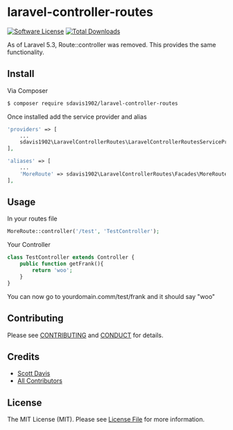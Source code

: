 # laravel-controller-routes

[![Software License][ico-license]](LICENSE.md)
[![Total Downloads][ico-downloads]][link-downloads]

As of Laravel 5.3, Route::controller was removed.  This provides the same functionality.

## Install

Via Composer

``` bash
$ composer require sdavis1902/laravel-controller-routes
```

Once installed add the service provider and alias

``` php
'providers' => [
    ...
    sdavis1902\LaravelControllerRoutes\LaravelControllerRoutesServiceProvider::class,
],
```

``` php
'aliases' => [
    ...
	'MoreRoute' => sdavis1902\LaravelControllerRoutes\Facades\MoreRoute::class,
],
```

## Usage

In your routes file

``` php
MoreRoute::controller('/test', 'TestController');
```

Your Controller

``` php
class TestController extends Controller {
    public function getFrank(){
        return 'woo';
    }
}
```
You can now go to yourdomain.comm/test/frank and it should say "woo"

## Contributing

Please see [CONTRIBUTING](CONTRIBUTING.md) and [CONDUCT](CONDUCT.md) for details.

## Credits

- [Scott Davis][link-author]
- [All Contributors][link-contributors]

## License

The MIT License (MIT). Please see [License File](LICENSE.md) for more information.

[ico-version]: https://img.shields.io/packagist/v/sdavis1902/laravel-controller-routes.svg?style=flat-square
[ico-license]: https://img.shields.io/badge/license-MIT-brightgreen.svg?style=flat-square
[ico-travis]: https://img.shields.io/travis/sdavis1902/laravel-controller-routes/master.svg?style=flat-square
[ico-scrutinizer]: https://img.shields.io/scrutinizer/coverage/g/sdavis1902/laravel-controller-routes.svg?style=flat-square
[ico-code-quality]: https://img.shields.io/scrutinizer/g/sdavis1902/laravel-controller-routes.svg?style=flat-square
[ico-downloads]: https://img.shields.io/packagist/dt/sdavis1902/laravel-controller-routes.svg?style=flat-square

[link-packagist]: https://packagist.org/packages/sdavis1902/laravel-controller-routes
[link-travis]: https://travis-ci.org/sdavis1902/laravel-controller-routes
[link-scrutinizer]: https://scrutinizer-ci.com/g/sdavis1902/laravel-controller-routes/code-structure
[link-code-quality]: https://scrutinizer-ci.com/g/sdavis1902/laravel-controller-routes
[link-downloads]: https://packagist.org/packages/sdavis1902/laravel-controller-routes
[link-author]: https://github.com/sdavis1902
[link-contributors]: ../../contributors

